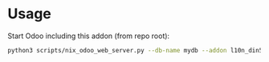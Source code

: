 # Usage

Start Odoo including this addon (from repo root):

```bash
python3 scripts/nix_odoo_web_server.py --db-name mydb --addon l10n_din5008_stock
```
